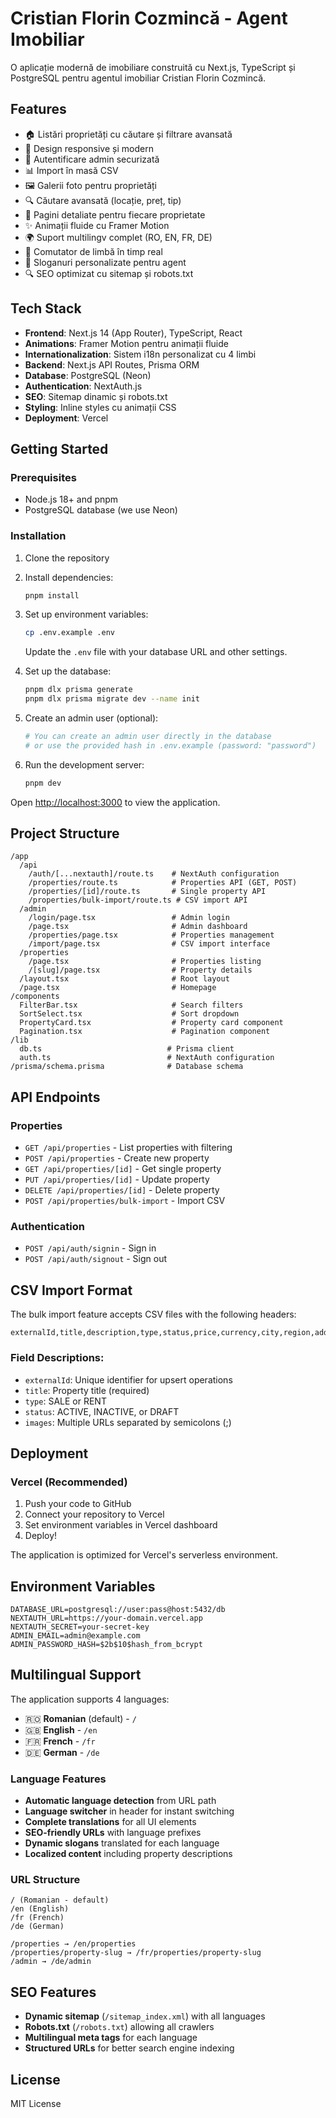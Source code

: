 # Cristian Florin Cozmincă - Agent Imobiliar

O aplicație modernă de imobiliare construită cu Next.js, TypeScript și PostgreSQL pentru agentul imobiliar Cristian Florin Cozmincă.

## Features

- 🏠 Listări proprietăți cu căutare și filtrare avansată
- 📱 Design responsive și modern
- 🔐 Autentificare admin securizată
- 📊 Import în masă CSV
- 🖼️ Galerii foto pentru proprietăți
- 🔍 Căutare avansată (locație, preț, tip)
- 📄 Pagini detaliate pentru fiecare proprietate
- ✨ Animații fluide cu Framer Motion
- 🌍 Suport multilingv complet (RO, EN, FR, DE)
- 🔄 Comutator de limbă în timp real
- 🎨 Sloganuri personalizate pentru agent
- 🔍 SEO optimizat cu sitemap și robots.txt

## Tech Stack

- **Frontend**: Next.js 14 (App Router), TypeScript, React
- **Animations**: Framer Motion pentru animații fluide
- **Internationalization**: Sistem i18n personalizat cu 4 limbi
- **Backend**: Next.js API Routes, Prisma ORM
- **Database**: PostgreSQL (Neon)
- **Authentication**: NextAuth.js
- **SEO**: Sitemap dinamic și robots.txt
- **Styling**: Inline styles cu animații CSS
- **Deployment**: Vercel

## Getting Started

### Prerequisites

- Node.js 18+ and pnpm
- PostgreSQL database (we use Neon)

### Installation

1. Clone the repository
2. Install dependencies:
   ```bash
   pnpm install
   ```

3. Set up environment variables:
   ```bash
   cp .env.example .env
   ```
   Update the `.env` file with your database URL and other settings.

4. Set up the database:
   ```bash
   pnpm dlx prisma generate
   pnpm dlx prisma migrate dev --name init
   ```

5. Create an admin user (optional):
   ```bash
   # You can create an admin user directly in the database
   # or use the provided hash in .env.example (password: "password")
   ```

6. Run the development server:
   ```bash
   pnpm dev
   ```

Open [http://localhost:3000](http://localhost:3000) to view the application.

## Project Structure

```
/app
  /api
    /auth/[...nextauth]/route.ts    # NextAuth configuration
    /properties/route.ts            # Properties API (GET, POST)
    /properties/[id]/route.ts       # Single property API
    /properties/bulk-import/route.ts # CSV import API
  /admin
    /login/page.tsx                 # Admin login
    /page.tsx                       # Admin dashboard
    /properties/page.tsx            # Properties management
    /import/page.tsx                # CSV import interface
  /properties
    /page.tsx                       # Properties listing
    /[slug]/page.tsx                # Property details
  /layout.tsx                       # Root layout
  /page.tsx                         # Homepage
/components
  FilterBar.tsx                     # Search filters
  SortSelect.tsx                    # Sort dropdown
  PropertyCard.tsx                  # Property card component
  Pagination.tsx                    # Pagination component
/lib
  db.ts                            # Prisma client
  auth.ts                          # NextAuth configuration
/prisma/schema.prisma              # Database schema
```

## API Endpoints

### Properties
- `GET /api/properties` - List properties with filtering
- `POST /api/properties` - Create new property
- `GET /api/properties/[id]` - Get single property
- `PUT /api/properties/[id]` - Update property
- `DELETE /api/properties/[id]` - Delete property
- `POST /api/properties/bulk-import` - Import CSV

### Authentication
- `POST /api/auth/signin` - Sign in
- `POST /api/auth/signout` - Sign out

## CSV Import Format

The bulk import feature accepts CSV files with the following headers:

```csv
externalId,title,description,type,status,price,currency,city,region,address,lat,lng,bedrooms,bathrooms,areaSqm,images
```

### Field Descriptions:
- `externalId`: Unique identifier for upsert operations
- `title`: Property title (required)
- `type`: SALE or RENT
- `status`: ACTIVE, INACTIVE, or DRAFT
- `images`: Multiple URLs separated by semicolons (;)

## Deployment

### Vercel (Recommended)

1. Push your code to GitHub
2. Connect your repository to Vercel
3. Set environment variables in Vercel dashboard
4. Deploy!

The application is optimized for Vercel's serverless environment.

## Environment Variables

```env
DATABASE_URL=postgresql://user:pass@host:5432/db
NEXTAUTH_URL=https://your-domain.vercel.app
NEXTAUTH_SECRET=your-secret-key
ADMIN_EMAIL=admin@example.com
ADMIN_PASSWORD_HASH=$2b$10$hash_from_bcrypt
```

## Multilingual Support

The application supports 4 languages:

- 🇷🇴 **Romanian** (default) - `/`
- 🇬🇧 **English** - `/en`
- 🇫🇷 **French** - `/fr`
- 🇩🇪 **German** - `/de`

### Language Features

- **Automatic language detection** from URL path
- **Language switcher** in header for instant switching
- **Complete translations** for all UI elements
- **SEO-friendly URLs** with language prefixes
- **Dynamic slogans** translated for each language
- **Localized content** including property descriptions

### URL Structure

```
/ (Romanian - default)
/en (English)
/fr (French) 
/de (German)

/properties → /en/properties
/properties/property-slug → /fr/properties/property-slug
/admin → /de/admin
```

## SEO Features

- **Dynamic sitemap** (`/sitemap_index.xml`) with all languages
- **Robots.txt** (`/robots.txt`) allowing all crawlers
- **Multilingual meta tags** for each language
- **Structured URLs** for better search engine indexing

## License

MIT License
